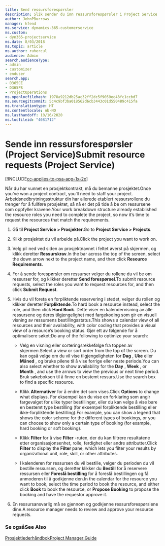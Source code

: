 ```yaml
---
title: Send ressursforespørsler
description: Slik sender du inn ressursforespørsler i Project Service
author: JohnPBurrows
manager: kfend
ms.service: dynamics-365-customerservice
ms.custom:
- dyn365-projectservice
ms.date: 8/03/2018
ms.topic: article
ms.author: ruhercul
audience: Admin
search.audienceType:
- admin
- customizer
- enduser
search.app:
- D365CE
- D365PS
- ProjectOperations
ms.openlocfilehash: 1978a9212db25ac32ff2dc5f9050ec43fc1ccbd7
ms.sourcegitcommit: 5c4c9bf3ba018562d6cb3443c01d550489c415fa
ms.translationtype: HT
ms.contentlocale: nb-NO
ms.lasthandoff: 10/16/2020
ms.locfileid: "4081712"
---
```

# <a name="submit-resource-requests-project-service"></a><span data-ttu-id="8a088-103">Sende inn ressursforespørsler (Project Service)</span><span class="sxs-lookup"><span data-stu-id="8a088-103">Submit resource requests (Project Service)</span></span>

[!INCLUDE[cc-applies-to-psa-app-1x-2x](../includes/cc-applies-to-psa-app-1x-2x.md)]

<span data-ttu-id="8a088-104">Når du har vunnet en prosjektkontrakt, må du bemanne prosjektet.</span><span class="sxs-lookup"><span data-stu-id="8a088-104">Once you’ve won a project contract, you’ll need to staff your project.</span></span> <span data-ttu-id="8a088-105">Arbeidsnedbrytningsstruktur din har allerede etablert ressursrollene du trenger for å fullføre prosjektet, så nå er det på tide å be om ressursene som oppfyller kravene.</span><span class="sxs-lookup"><span data-stu-id="8a088-105">Your work breakdown structure already established the resource roles you need to complete the project, so now it’s time to request the resources that match the requirements.</span></span>  
  
1.  <span data-ttu-id="8a088-106">Gå til **Project Service > Prosjekter**.</span><span class="sxs-lookup"><span data-stu-id="8a088-106">Go to **Project Service > Projects**.</span></span>  
  
2.  <span data-ttu-id="8a088-107">Klikk prosjektet du vil arbeide på.</span><span class="sxs-lookup"><span data-stu-id="8a088-107">Click the project you want to work on.</span></span>  
  
3.  <span data-ttu-id="8a088-108">Velg pil ned ved siden av prosjektnavnet i feltet øverst på skjermen, og klikk deretter **Ressurskrav**.</span><span class="sxs-lookup"><span data-stu-id="8a088-108">In the bar across the top of the screen, select the down arrow next to the project name, and then click **Resource Requirements**.</span></span>  
  
4.  <span data-ttu-id="8a088-109">For å sende forespørsler om ressurser velger du rollene du vil be om ressurser for, og klikker deretter **Send forespørsel**.</span><span class="sxs-lookup"><span data-stu-id="8a088-109">To submit resource requests, select the roles you want to request resources for, and then click **Submit Request**.</span></span>  
  
5.  <span data-ttu-id="8a088-110">Hvis du vil foreta en forpliktende reservering i stedet, velger du rollen og klikker deretter **Forpliktende**.</span><span class="sxs-lookup"><span data-stu-id="8a088-110">To hard book a resource instead, select the role, and then click **Hard Book**.</span></span> <span data-ttu-id="8a088-111">Dette viser en kalendervisning av alle ressursene og deres tilgjengelighet med fargekoding som gir en visuell visning av ressursens bestillingsstatus.</span><span class="sxs-lookup"><span data-stu-id="8a088-111">This shows a calendar view of all resources and their availability, with color coding that provides a visual view of a resource’s booking status.</span></span> <span data-ttu-id="8a088-112">Gjør ett av følgende for å optimalisere søket:</span><span class="sxs-lookup"><span data-stu-id="8a088-112">Do any of the following to optimize your search:</span></span>  
  
    -   <span data-ttu-id="8a088-113">Velg en visning eller sorteringsrekkefølge fra toppen av skjermen.</span><span class="sxs-lookup"><span data-stu-id="8a088-113">Select a view or sort order from the top of the screen.</span></span> <span data-ttu-id="8a088-114">Du kan også velge om du vil vise tilgjengeligheten for **Dag** , **Uke** eller **Måned** , og bruke pilene til å vise forrige eller neste periode.</span><span class="sxs-lookup"><span data-stu-id="8a088-114">You can also select whether to show availability for the **Day** , **Week** , or **Month** , and use the arrows to view the previous or next time period.</span></span> <span data-ttu-id="8a088-115">Bruk søkeboksen til å finne en bestemt ressurs.</span><span class="sxs-lookup"><span data-stu-id="8a088-115">Use the search box to find a specific resource.</span></span>  
  
    -   <span data-ttu-id="8a088-116">Klikk **Alternativer** for å endre det som vises.</span><span class="sxs-lookup"><span data-stu-id="8a088-116">Click **Options** to change what displays.</span></span> <span data-ttu-id="8a088-117">For eksempel kan du vise en forklaring som angir fargevalget for ulike typer bestillinger, eller du kan velge å vise bare en bestemt type bestilling (for eksempel forpliktende bestilling eller ikke-forpliktende bestilling).</span><span class="sxs-lookup"><span data-stu-id="8a088-117">For example, you can show a legend that shows the color scheme for the different types of bookings, or you can choose to show only a certain type of booking (for example, hard booking or soft booking).</span></span>  
  
    -   <span data-ttu-id="8a088-118">Klikk **Filter** for å vise **Filter** -ruten, der du kan filtrere resultatene etter organisasjonsenhet, rolle, ferdighet eller andre attributter.</span><span class="sxs-lookup"><span data-stu-id="8a088-118">Click **Filter** to display the **Filter** pane, which lets you filter your results by organizational unit, role, skill, or other attributes.</span></span>  
  
    -   <span data-ttu-id="8a088-119">I kalenderen for ressursen du vil bestille, velger du perioden du vil bestille ressursen, og deretter klikker du **Bestill** for å reservere ressursen eller **Foreslå bestilling** for å foreslå bestillingen og få anmoderen til å godkjenne den.</span><span class="sxs-lookup"><span data-stu-id="8a088-119">In the calendar for the resource you want to book, select the time period to book the resource, and either click **Book** to book the resource, or **Propose Booking** to propose the booking and have the requestor approve it.</span></span>  
  
6.  <span data-ttu-id="8a088-120">En ressursansvarlig må se gjennom og godkjenne ressursforespørslene dine.</span><span class="sxs-lookup"><span data-stu-id="8a088-120">A resource manager needs to review and approve your resource requests.</span></span>  
  
### <a name="see-also"></a><span data-ttu-id="8a088-121">Se også</span><span class="sxs-lookup"><span data-stu-id="8a088-121">See Also</span></span>  
 [<span data-ttu-id="8a088-122">Prosjektlederhåndbok</span><span class="sxs-lookup"><span data-stu-id="8a088-122">Project Manager Guide</span></span>](../psa/project-manager-guide.md)
